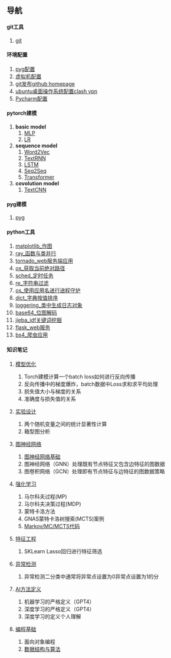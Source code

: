 ## 导航

#### git工具
1. [git](https://github.com/AutoMachine0/Toolkit/blob/main/git%E5%B7%A5%E5%85%B7/git.ipynb)

#### 环境配置
1. [pyg配置](https://github.com/AutoMachine0/Toolkit/blob/main/%E7%8E%AF%E5%A2%83%E9%85%8D%E7%BD%AE/pyg%E9%85%8D%E7%BD%AE.ipynb)<br>
2. [虚拟机配置](https://github.com/AutoMachine0/Toolkit/blob/main/%E7%8E%AF%E5%A2%83%E9%85%8D%E7%BD%AE/ubuntu%E8%99%9A%E6%8B%9F%E6%9C%BA%E9%85%8D%E7%BD%AE.ipynb)<br>
3. [git发布github homepage](https://github.com/AutoMachine0/Toolkit/blob/main/%E7%8E%AF%E5%A2%83%E9%85%8D%E7%BD%AE/git%E5%8F%91%E5%B8%83home%20page.ipynb)<br>
4. [ubuntu桌面操作系统配置clash vpn](https://github.com/AutoMachine0/Toolkit/blob/main/%E7%8E%AF%E5%A2%83%E9%85%8D%E7%BD%AE/ubuntu%E6%A1%8C%E9%9D%A2%E6%93%8D%E4%BD%9C%E7%B3%BB%E7%BB%9F%E9%85%8D%E7%BD%AEclash%20vpn.ipynb)
5. [Pycharm配置](https://github.com/AutoMachine0/Toolkit/blob/main/%E7%8E%AF%E5%A2%83%E9%85%8D%E7%BD%AE/Pycharm%E9%85%8D%E7%BD%AE.pdf)

#### pytorch建模
1. **basic model**<br>
   1. [MLP](https://github.com/AutoMachine0/Toolkit/blob/main/torch%E5%BB%BA%E6%A8%A1/MLP/mlp.ipynb)<br>
   2. [LR](https://github.com/AutoMachine0/Toolkit/blob/main/torch%E5%BB%BA%E6%A8%A1/LR/logistic_regression.ipynb)<br>
2. **sequence model**<br>
   1. [Word2Vec](https://github.com/AutoMachine0/Toolkit/blob/main/torch%E5%BB%BA%E6%A8%A1/Word2Vec/nnlm_word2vec(CBOW).ipynb)<br>
   2. [TextRNN](https://github.com/AutoMachine0/Toolkit/blob/main/torch%E5%BB%BA%E6%A8%A1/TextRNN/textrnn.ipynb)<br>
   3. [LSTM](https://github.com/AutoMachine0/Toolkit/tree/main/torch%E5%BB%BA%E6%A8%A1/LSTM)<br>
   4. [Seq2Seq](https://github.com/AutoMachine0/Toolkit/blob/main/torch%E5%BB%BA%E6%A8%A1/Seq2Seq/seq2seq.ipynb)<br>
   5. [Transformer](https://github.com/AutoMachine0/Toolkit/blob/main/torch%E5%BB%BA%E6%A8%A1/Transformer/transformer.ipynb)<br>
3. **covolution model**<br>
   1. [TextCNN](https://github.com/AutoMachine0/Toolkit/blob/main/torch%E5%BB%BA%E6%A8%A1/TextCNN/textcnn.ipynb)

#### pyg建模
1. [pyg](https://github.com/AutoMachine0/Toolkit/blob/main/pyg%E5%BB%BA%E6%A8%A1/pyg.ipynb)

#### python工具
1. [matplotlib_作图](https://github.com/AutoMachine0/Toolkit/blob/main/python%E5%B7%A5%E5%85%B7/matplotlib_%E4%BD%9C%E5%9B%BE.ipynb)<br>
2. [ray_函数与类并行](https://github.com/AutoMachine0/Toolkit/blob/main/python%E5%B7%A5%E5%85%B7/ray_%E5%87%BD%E6%95%B0%E4%B8%8E%E7%B1%BB%E5%B9%B6%E8%A1%8C.ipynb)<br>
3. [tornado_web服务端应用](https://github.com/AutoMachine0/Toolkit/blob/main/python%E5%B7%A5%E5%85%B7/tornado_web%E6%9C%8D%E5%8A%A1%E7%AB%AF%E5%BA%94%E7%94%A8.ipynb)<br>
4. [os_获取当前绝对路径](https://github.com/AutoMachine0/Toolkit/blob/main/python%E5%B7%A5%E5%85%B7/os_%E8%8E%B7%E5%8F%96%E5%BD%93%E5%89%8D%E7%BB%9D%E5%AF%B9%E8%B7%AF%E5%BE%84.ipynb)<br>
5. [sched_定时任务](https://github.com/AutoMachine0/Toolkit/blob/main/python%E5%B7%A5%E5%85%B7/sched_%E5%AE%9A%E6%97%B6%E4%BB%BB%E5%8A%A1.ipynb)<br>
6. [re_字符串过滤](https://github.com/AutoMachine0/Toolkit/blob/main/python%E5%B7%A5%E5%85%B7/re_%E5%AD%97%E7%AC%A6%E4%B8%B2%E8%BF%87%E6%BB%A4.ipynb)<br>
7. [os_使用应用名进行进程守护](https://github.com/AutoMachine0/Toolkit/blob/main/python%E5%B7%A5%E5%85%B7/os_%E4%BD%BF%E7%94%A8%E5%BA%94%E7%94%A8%E5%90%8D%E8%BF%9B%E8%A1%8C%E8%BF%9B%E7%A8%8B%E5%AE%88%E6%8A%A4.ipynb)<br>
8. [dict_字典按值排序](https://github.com/AutoMachine0/Toolkit/blob/main/python%E5%B7%A5%E5%85%B7/dict_%E5%AD%97%E5%85%B8%E6%8C%89%E5%80%BC%E6%8E%92%E5%BA%8F.ipynb)<br>
9. [loggering_类中生成日志对象](https://github.com/AutoMachine0/Toolkit/blob/main/python%E5%B7%A5%E5%85%B7/loggering_%E7%B1%BB%E4%B8%AD%E7%94%9F%E6%88%90%E6%97%A5%E5%BF%97%E5%AF%B9%E8%B1%A1.ipynb)<br>
10. [base64_位图解码](https://github.com/AutoMachine0/Toolkit/blob/main/python%E5%B7%A5%E5%85%B7/base64_%E4%BD%8D%E5%9B%BE%E8%A7%A3%E7%A0%81.ipynb)<br>
11. [jieba_idf关键词挖掘](https://github.com/AutoMachine0/Toolkit/blob/main/python%E5%B7%A5%E5%85%B7/jieba_idf%E5%85%B3%E9%94%AE%E8%AF%8D%E6%8C%96%E6%8E%98.ipynb)<br>
12. [flask_web服务](https://github.com/AutoMachine0/Toolkit/tree/main/python%E5%B7%A5%E5%85%B7/flask_web%E6%9C%8D%E5%8A%A1)<br>
13. [bs4_爬虫应用](https://github.com/AutoMachine0/Toolkit/tree/main/python%E5%B7%A5%E5%85%B7/bs4_%E7%88%AC%E8%99%AB%E5%BA%94%E7%94%A8)<br>


#### 知识笔记
1. [模型优化](https://github.com/AutoMachine0/Toolkit/tree/main/%E7%9F%A5%E8%AF%86%E7%AC%94%E8%AE%B0)<br>
   1. Torch建模计算一个batch loss如何进行反向传播
   2. 反向传播中的梯度爆炸，batch数据中Loss求和求平均处理
   3. 损失值大小与梯度的关系
   4. 准确度与损失值的关系
   
2. [实验设计](https://github.com/AutoMachine0/Toolkit/blob/main/%E7%9F%A5%E8%AF%86%E7%AC%94%E8%AE%B0/%E5%AE%9E%E9%AA%8C%E8%AE%BE%E8%AE%A1.pdf)
   1. 两个随机变量之间的统计显著性计算
   2. 箱型图分析
	
3. [图神经网络](https://github.com/AutoMachine0/Toolkit/tree/main/%E7%9F%A5%E8%AF%86%E7%AC%94%E8%AE%B0)<br>
   1. [图神经网络基础](https://github.com/AutoMachine0/Toolkit/tree/main/%E7%9F%A5%E8%AF%86%E7%AC%94%E8%AE%B0/%E5%9B%BE%E7%A5%9E%E7%BB%8F%E7%BD%91%E7%BB%9C%E5%9F%BA%E7%A1%80)
   2. 图神经网络（GNN）处理既有节点特征又包含边特征的图数据
   3. 图卷积网络（GCN）处理即有节点特征与边特征的图数据策略
	
	
4. [强化学习](https://github.com/AutoMachine0/Toolkit/tree/main/%E7%9F%A5%E8%AF%86%E7%AC%94%E8%AE%B0)<br>
	
   1. 马尔科夫过程(MP)
   2. 马尔科夫决策过程(MDP)
   3. 蒙特卡洛方法
   4. GNAS蒙特卡洛树搜索(MCTS)案例
   5. [Markov/MC/MCTS代码](https://github.com/AutoMachine0/Toolkit/tree/main/%E7%9F%A5%E8%AF%86%E7%AC%94%E8%AE%B0/%E5%BC%BA%E5%8C%96%E5%AD%A6%E4%B9%A0Code)
	
5. [特征工程](https://github.com/AutoMachine0/Toolkit/tree/main/%E7%9F%A5%E8%AF%86%E7%AC%94%E8%AE%B0)<br>

   1. SKLearn Lasso回归进行特征筛选

6. [异常检测](https://github.com/AutoMachine0/Toolkit/tree/main/%E7%9F%A5%E8%AF%86%E7%AC%94%E8%AE%B0)<br>
  
   1. 异常检测二分类中通常将异常点设置为0异常点设置为1的分

7. [AI方法定义](https://github.com/AutoMachine0/Toolkit/tree/main/%E7%9F%A5%E8%AF%86%E7%AC%94%E8%AE%B0)<br>
  
   1. 机器学习的严格定义（GPT4）
   2. 深度学习的严格定义（GPT4）
   3. 深度学习的定义个人理解
	
8. [编程基础](https://github.com/AutoMachine0/Toolkit/tree/main/%E7%9F%A5%E8%AF%86%E7%AC%94%E8%AE%B0)
   1. 面向对象编程
   2. [数据结构与算法](https://github.com/AutoMachine0/Toolkit/tree/main/%E7%9F%A5%E8%AF%86%E7%AC%94%E8%AE%B0/%E6%95%B0%E6%8D%AE%E7%BB%93%E6%9E%84%E4%B8%8E%E7%AE%97%E6%B3%95)